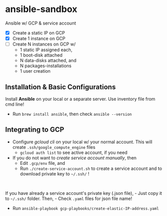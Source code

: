 # ansible-sandbox

Ansible w/ GCP & service account

- [x] Create a static IP on GCP
- [x] Create 1 instance on GCP
- [ ] Create N instances on GCP w/
    - 1 static IP assigned each, 
    - 1 boot-disk attached
    - N data-disks attached, and 
    - N packages-installations
    - 1 user creation


## Installation & Basic Configurations

Install **Ansible** on your local or a separate server. Use inventory file from cmd line! 


- Run `brew install ansible`, then check `ansible --version`


## Integrating to GCP

- Configure _gcloud cli_ on your local w/ your normal account. This will create `.ssh/google_compute_engine` files
    - `gcloud auth list` to see active account, if you need
- If you do not want to _create service account manually_, then 
    - Edit `.gcp/env` file, and 
    - Run `./create-service-account.sh` to create a service account and to download private key to `~/.ssh/` !
<br> 

If you have already a service account's private key (.json file), 
    - Just copy it to `~/.ssh/` folder. Then,
    - Check `.yaml` files for json file name!
- Run `ansible-playbook gcp-playbooks/create-elastic-IP-address.yaml`